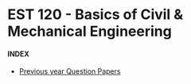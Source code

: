 # EST 120 - Basics of Civil & Mechanical Engineering

#### INDEX

- [Previous year Question Papers](./Question_Papers/SUMMARY.md)